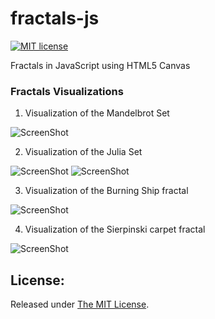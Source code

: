 fractals-js
===========
[![MIT license](http://img.shields.io/badge/license-MIT-brightgreen.svg)](https://github.com/delimitry/ascii_canvas/blob/master/LICENSE)

Fractals in JavaScript using HTML5 Canvas

### Fractals Visualizations

1) Visualization of the Mandelbrot Set

![ScreenShot](http://1.bp.blogspot.com/-iU8TAOPfIZs/UiGsF4XxUoI/AAAAAAAAATM/TrHaUj5XlCg/s1600/m2.png "Visualization of the Mandelbrot Set")

2) Visualization of the Julia Set

![ScreenShot](http://2.bp.blogspot.com/-xhA8vaywEhk/UiTbbM1tvoI/AAAAAAAAAT4/cRdLw7Gu-W8/s1600/j4.png "Visualization of the Julia Set")
![ScreenShot](http://2.bp.blogspot.com/-yUIJa4zBeQU/UiTbbCa-usI/AAAAAAAAAT0/uchpjOpPHDQ/s1600/j5.png "Visualization of the Julia Set 2")

3) Visualization of the Burning Ship fractal

![ScreenShot](http://3.bp.blogspot.com/-MRpj9CMUqbI/UiTvl2huStI/AAAAAAAAAUg/_WOTazmcagM/s1600/bs2.png "Visualization of the Burning Ship fractal")

4) Visualization of the Sierpinski carpet fractal

![ScreenShot](http://2.bp.blogspot.com/-3UlQQw_TuMY/UiebNUJGGMI/AAAAAAAAAUw/vsr3UwOE9Rc/s1600/sc1.png "Visualization of the Sierpinski carpet fractal")

License:
--------
Released under [The MIT License](https://github.com/delimitry/fractals-js/blob/master/LICENSE).
